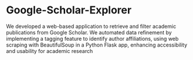 # Google-Scholar-Explorer
We developed a web-based application to retrieve and filter academic publications from Google Scholar. We automated data refinement by implementing a tagging feature to identify author affiliations, using web scraping with BeautifulSoup in a Python Flask app, enhancing accessibility and usability for academic research
